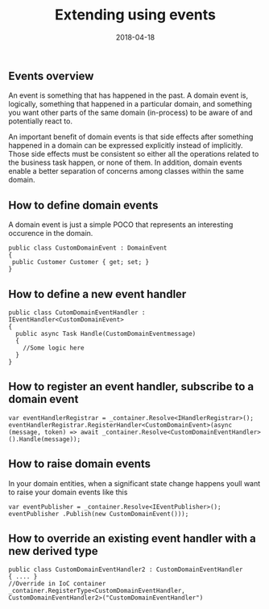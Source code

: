 ﻿---
title: Extending using events
description: The article describes a process of extending Virto Commerce using events
layout: docs
date: 2018-04-18
priority: 7
---
## Events overview

An event is something that has happened in the past. A domain event is, logically, something that happened in a particular domain, and something you want other parts of the same domain (in-process) to be aware of and potentially react to.

An important benefit of domain events is that side effects after something happened in a domain can be expressed explicitly instead of implicitly. Those side effects must be consistent so either all the operations related to the business task happen, or none of them. In addition, domain events enable a better separation of concerns among classes within the same domain.

## How to define domain events
A domain event is just a simple POCO that represents an interesting occurence in the domain.
```
public class CustomDomainEvent : DomainEvent
{
 public Customer Customer { get; set; }
}
```

## How to define a new event handler 

```
public class CutomDomainEventHandler : IEventHandler<CustomDomainEvent>
{
  public async Task Handle(CustomDomainEventmessage)
  {
    //Some logic here
  }
}
```

## How to register an event handler, subscribe to a domain event

```
var eventHandlerRegistrar = _container.Resolve<IHandlerRegistrar>();
eventHandlerRegistrar.RegisterHandler<CustomDomainEvent>(async (message, token) => await _container.Resolve<CustomDomainEventHandler>().Handle(message));
```

## How to raise domain events
In your domain entities, when a significant state change happens youll want to raise your domain events like this
```
var eventPublisher = _container.Resolve<IEventPublisher>();
eventPublisher .Publish(new CustomDomainEvent()));
```

## How to override an existing event handler with a new derived type
```
public class CustomDomainEventHandler2 : CustomDomainEventHandler
{ .... }
//Override in IoC container
_container.RegisterType<CustomDomainEventHandler, CustomDomainEventHandler2>("CustomDomainEventHandler")
```
